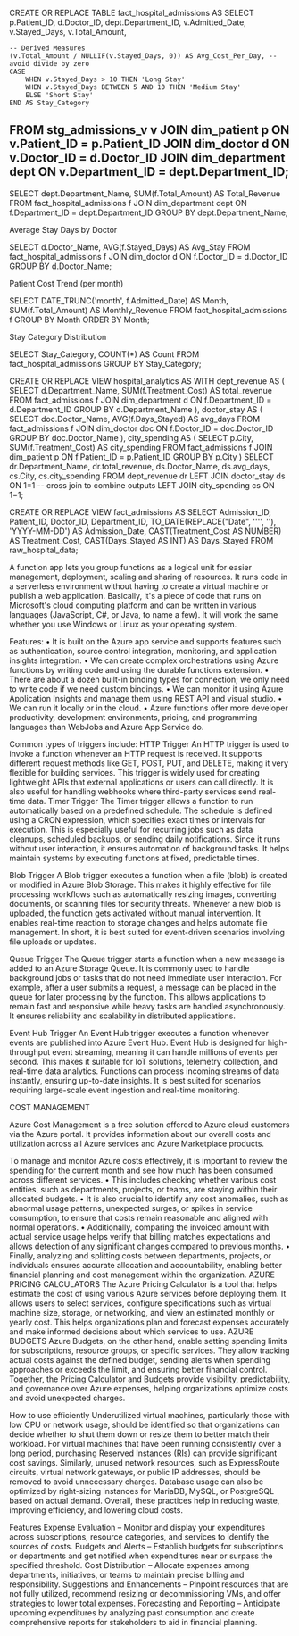 


CREATE OR REPLACE TABLE fact_hospital_admissions AS
SELECT
    p.Patient_ID,
    d.Doctor_ID,
    dept.Department_ID,
    v.Admitted_Date,
    v.Stayed_Days,
    v.Total_Amount,

    -- Derived Measures
    (v.Total_Amount / NULLIF(v.Stayed_Days, 0)) AS Avg_Cost_Per_Day, -- avoid divide by zero
    CASE 
        WHEN v.Stayed_Days > 10 THEN 'Long Stay'
        WHEN v.Stayed_Days BETWEEN 5 AND 10 THEN 'Medium Stay'
        ELSE 'Short Stay'
    END AS Stay_Category

FROM stg_admissions_v v
JOIN dim_patient p ON v.Patient_ID = p.Patient_ID
JOIN dim_doctor d ON v.Doctor_ID = d.Doctor_ID
JOIN dim_department dept ON v.Department_ID = dept.Department_ID;
-------

SELECT dept.Department_Name, SUM(f.Total_Amount) AS Total_Revenue
FROM fact_hospital_admissions f
JOIN dim_department dept ON f.Department_ID = dept.Department_ID
GROUP BY dept.Department_Name;



Average Stay Days by Doctor

SELECT d.Doctor_Name, AVG(f.Stayed_Days) AS Avg_Stay
FROM fact_hospital_admissions f
JOIN dim_doctor d ON f.Doctor_ID = d.Doctor_ID
GROUP BY d.Doctor_Name;


Patient Cost Trend (per month)

SELECT DATE_TRUNC('month', f.Admitted_Date) AS Month, SUM(f.Total_Amount) AS Monthly_Revenue
FROM fact_hospital_admissions f
GROUP BY Month
ORDER BY Month;


Stay Category Distribution

SELECT Stay_Category, COUNT(*) AS Count
FROM fact_hospital_admissions
GROUP BY Stay_Category;








CREATE OR REPLACE VIEW hospital_analytics AS
WITH dept_revenue AS (
    SELECT d.Department_Name, SUM(f.Treatment_Cost) AS total_revenue
    FROM fact_admissions f
    JOIN dim_department d ON f.Department_ID = d.Department_ID
    GROUP BY d.Department_Name
),
doctor_stay AS (
    SELECT doc.Doctor_Name, AVG(f.Days_Stayed) AS avg_days
    FROM fact_admissions f
    JOIN dim_doctor doc ON f.Doctor_ID = doc.Doctor_ID
    GROUP BY doc.Doctor_Name
),
city_spending AS (
    SELECT p.City, SUM(f.Treatment_Cost) AS city_spending
    FROM fact_admissions f
    JOIN dim_patient p ON f.Patient_ID = p.Patient_ID
    GROUP BY p.City
)
SELECT
    dr.Department_Name,
    dr.total_revenue,
    ds.Doctor_Name,
    ds.avg_days,
    cs.City,
    cs.city_spending
FROM dept_revenue dr
LEFT JOIN doctor_stay ds ON 1=1   -- cross join to combine outputs
LEFT JOIN city_spending cs ON 1=1;



CREATE OR REPLACE VIEW fact_admissions AS
SELECT 
    Admission_ID,
    Patient_ID,
    Doctor_ID,
    Department_ID,
    TO_DATE(REPLACE("Date", '''', ''), 'YYYY-MM-DD') AS Admission_Date,
    CAST(Treatment_Cost AS NUMBER) AS Treatment_Cost,
    CAST(Days_Stayed AS INT) AS Days_Stayed
FROM raw_hospital_data;





A function app lets you group functions as a logical unit for easier management, deployment, scaling and sharing of resources. It runs code in a serverless environment without having to create a virtual machine or publish a web application. 
Basically, it's a piece of code that runs on Microsoft's cloud computing platform and can be written in various languages (JavaScript, C#, or Java, to name a few). It will work the same whether you use Windows or Linux as your operating system.

Features:
•	It is built on the Azure app service and supports features such as authentication, source control integration, monitoring, and application insights integration.
•	We can create complex orchestrations using Azure functions by writing code and using the durable functions extension. 
•	There are about a dozen built-in binding types for connection; we only need to write code if we need custom bindings. 
•	We can monitor it using Azure Application Insights and manage them using REST API and visual studio. 
•	We can run it locally or in the cloud. 
•	Azure functions offer more developer productivity, development environments, pricing, and programming languages than WebJobs and Azure App Service do.

Common types of triggers include:
HTTP Trigger
An HTTP trigger is used to invoke a function whenever an HTTP request is received. It supports different request methods like GET, POST, PUT, and DELETE, making it very flexible for building services. 
This trigger is widely used for creating lightweight APIs that external applications or users can call directly. It is also useful for handling webhooks where third-party services send real-time data.
Timer Trigger
The Timer trigger allows a function to run automatically based on a predefined schedule. The schedule is defined using a CRON expression, which specifies exact times or intervals for execution. 
This is especially useful for recurring jobs such as data cleanups, scheduled backups, or sending daily notifications. Since it runs without user interaction, it ensures automation of background tasks. It helps maintain systems by executing functions at fixed, predictable times.

Blob Trigger
A Blob trigger executes a function when a file (blob) is created or modified in Azure Blob Storage. This makes it highly effective for file processing workflows such as automatically resizing images, converting documents, or scanning files for security threats. 
Whenever a new blob is uploaded, the function gets activated without manual intervention.
 It enables real-time reaction to storage changes and helps automate file management. In short, it is best suited for event-driven scenarios involving file uploads or updates.

Queue Trigger
The Queue trigger starts a function when a new message is added to an Azure Storage Queue. It is commonly used to handle background jobs or tasks that do not need immediate user interaction.
 For example, after a user submits a request, a message can be placed in the queue for later processing by the function. This allows applications to remain fast and responsive while heavy tasks are handled asynchronously. It ensures reliability and scalability in distributed applications.

Event Hub Trigger
An Event Hub trigger executes a function whenever events are published into Azure Event Hub. Event Hub is designed for high-throughput event streaming, meaning it can handle millions of events per second. This makes it suitable for IoT solutions, telemetry collection, and real-time data analytics.
 Functions can process incoming streams of data instantly, ensuring up-to-date insights. It is best suited for scenarios requiring large-scale event ingestion and real-time monitoring.


 COST MANAGEMENT

 Azure Cost Management is a free solution offered to Azure cloud customers via the Azure portal. It provides information about our overall costs and utilization across all Azure services and Azure Marketplace products. 

To manage and monitor Azure costs effectively, it is important to review the spending for the current month and see how much has been consumed across different services. 
•	This includes checking whether various cost entities, such as departments, projects, or teams, are staying within their allocated budgets. 
•	It is also crucial to identify any cost anomalies, such as abnormal usage patterns, unexpected surges, or spikes in service consumption, to ensure that costs remain reasonable and aligned with normal operations.
•	Additionally, comparing the invoiced amount with actual service usage helps verify that billing matches expectations and allows detection of any significant changes compared to previous months. 
•	Finally, analyzing and splitting costs between departments, projects, or individuals ensures accurate allocation and accountability, enabling better financial planning and cost management within the organization.
AZURE PRICING CALCULATORS
The Azure Pricing Calculator is a tool that helps estimate the cost of using various Azure services before deploying them. It allows users to select services, configure specifications such as virtual machine size, storage, or networking, and view an estimated monthly or yearly cost. This helps organizations plan and forecast expenses accurately and make informed decisions about which services to use.
AZURE BUDGETS
 Azure Budgets, on the other hand, enable setting spending limits for subscriptions, resource groups, or specific services. They allow tracking actual costs against the defined budget, sending alerts when spending approaches or exceeds the limit, and ensuring better financial control. Together, the Pricing Calculator and Budgets provide visibility, predictability, and governance over Azure expenses, helping organizations optimize costs and avoid unexpected charges.

How to use efficiently
Underutilized virtual machines, particularly those with low CPU or network usage, should be identified so that organizations can decide whether to shut them down or resize them to better match their workload.
 For virtual machines that have been running consistently over a long period, purchasing Reserved Instances (RIs) can provide significant cost savings.
 Similarly, unused network resources, such as ExpressRoute circuits, virtual network gateways, or public IP addresses, should be removed to avoid unnecessary charges. 
Database usage can also be optimized by right-sizing instances for MariaDB, MySQL, or PostgreSQL based on actual demand. Overall, these practices help in reducing waste, improving efficiency, and lowering cloud costs.

Features
Expense Evaluation – Monitor and display your expenditures across subscriptions, resource categories, and services to identify the sources of costs.
Budgets and Alerts – Establish budgets for subscriptions or departments and get notified when expenditures near or surpass the specified threshold.
Cost Distribution – Allocate expenses among departments, initiatives, or teams to maintain precise billing and responsibility.
Suggestions and Enhancements – Pinpoint resources that are not fully utilized, recommend resizing or decommissioning VMs, and offer strategies to lower total expenses.
Forecasting and Reporting – Anticipate upcoming expenditures by analyzing past consumption and create comprehensive reports for stakeholders to aid in financial planning.



